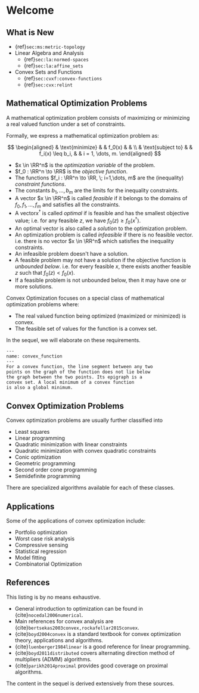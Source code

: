 # Welcome


## What is New

* {ref}`sec:ms:metric-topology`
* Linear Algebra and Analysis
  * {ref}`sec:la:normed-spaces`
  * {ref}`sec:la:affine_sets`
* Convex Sets and Functions
  * {ref}`sec:cvxf:convex-functions`
  * {ref}`sec:cvx:relint`


## Mathematical Optimization Problems

A mathematical optimization problem consists of maximizing
or minimizing a real valued function under a set of constraints.


Formally, we express a mathematical optimization problem as:

$$
\begin{aligned}
  & \text{minimize}  & &  f_0(x) & & \\
  & \text{subject to} & & f_i(x) \leq b_i, & & i = 1, \dots, m.
\end{aligned}
$$

* $x \in \RR^n$ is the *optimization variable* of the problem.
* $f_0 : \RR^n \to \RR$ is the *objective function*.
* The functions $f_i : \RR^n \to \RR, \; i=1,\dots, m$ are the
  (inequality) *constraint functions*.
* The constants $b_1, \dots, b_m$ are the limits for the 
  inequality constraints.
* A vector $x \in \RR^n$ is called *feasible* if it belongs to
  the domains of $f_0, f_1, \dots, f_m$ and satisfies all the
  constraints. 
* A vector$x^{\dag}$ is called *optimal* if is feasible and has
  the smallest objective value; i.e. for any feasible $z$, 
  we have $f_0(z)\geq f_0(x^{\dag})$. 
* An optimal vector is also called a *solution* to the 
  optimization problem.
* An optimization problem is called *infeasible* if there
  is no feasible vector. i.e. there is no vector $x \in \RR^n$
  which satisfies the inequality constraints.
* An infeasible problem doesn't have a solution.
* A feasible problem may not have a solution if the objective
  function is *unbounded below*. i.e. for every feasible $x$, 
  there exists another feasible $z$ such that $f_0(z) < f_0(x)$.
* If a feasible problem is not unbounded below, then it may have
  one or more solutions.

Convex Optimization focuses on a special class of mathematical 
optimization problems where:

* The real valued function being optimized (maximized or minimized)
  is convex.
* The feasible set of values for the function is a convex set.

In the sequel, we will elaborate on these requirements.


```{figure} images/convex_function.png
---
name: convex_function
---
For a convex function, the line segment between any two
points on the graph of the function does not lie below
the graph between the two points. Its epigraph is a 
convex set. A local minimum of a convex function 
is also a global minimum.
``` 

## Convex Optimization Problems

Convex optimization problems are usually further classified into

* Least squares
* Linear programming
* Quadratic minimization with linear constraints
* Quadratic minimization with convex quadratic constraints
* Conic optimization
* Geometric programming
* Second order cone programming 
* Semidefinite programming 

There are specialized algorithms available for each of these
classes.

## Applications

Some of the applications of convex optimization include:

* Portfolio optimization
* Worst case risk analysis
* Compressive sensing
* Statistical regression
* Model fitting
* Combinatorial Optimization



## References

This listing is by no means exhaustive. 

* General introduction to optimization can be found in
  {cite}`nocedal2006numerical`.
* Main references for convex analysis are 
  {cite}`bertsekas2003convex,rockafellar2015convex`.
* {cite}`boyd2004convex` is a standard textbook for 
  convex optimization theory, applications and algorithms.
* {cite}`luenberger1984linear` is a good reference for linear
  programming.
* {cite}`boyd2011distributed` covers alternating direction 
  method of multipliers (ADMM) algorithms.
* {cite}`parikh2014proximal` provides good coverage on 
  proximal algorithms.


The content in the sequel is derived extensively from 
these sources.

